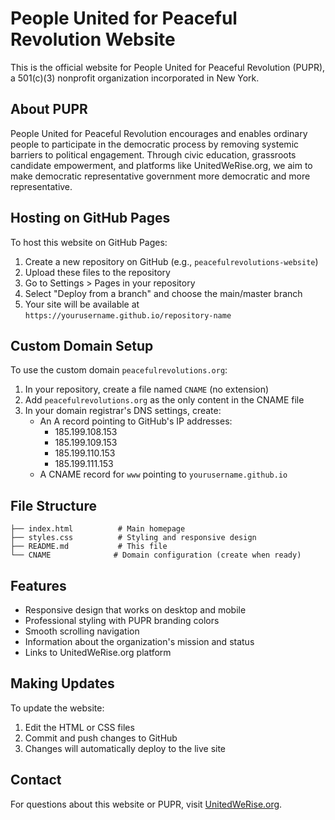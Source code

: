 # People United for Peaceful Revolution Website

This is the official website for People United for Peaceful Revolution (PUPR), a 501(c)(3) nonprofit organization incorporated in New York.

## About PUPR

People United for Peaceful Revolution encourages and enables ordinary people to participate in the democratic process by removing systemic barriers to political engagement. Through civic education, grassroots candidate empowerment, and platforms like UnitedWeRise.org, we aim to make democratic representative government more democratic and more representative.

## Hosting on GitHub Pages

To host this website on GitHub Pages:

1. Create a new repository on GitHub (e.g., `peacefulrevolutions-website`)
2. Upload these files to the repository
3. Go to Settings > Pages in your repository
4. Select "Deploy from a branch" and choose the main/master branch
5. Your site will be available at `https://yourusername.github.io/repository-name`

## Custom Domain Setup

To use the custom domain `peacefulrevolutions.org`:

1. In your repository, create a file named `CNAME` (no extension)
2. Add `peacefulrevolutions.org` as the only content in the CNAME file
3. In your domain registrar's DNS settings, create:
   - An A record pointing to GitHub's IP addresses:
     - 185.199.108.153
     - 185.199.109.153
     - 185.199.110.153
     - 185.199.111.153
   - A CNAME record for `www` pointing to `yourusername.github.io`

## File Structure

```
├── index.html          # Main homepage
├── styles.css          # Styling and responsive design
├── README.md           # This file
└── CNAME              # Domain configuration (create when ready)
```

## Features

- Responsive design that works on desktop and mobile
- Professional styling with PUPR branding colors
- Smooth scrolling navigation
- Information about the organization's mission and status
- Links to UnitedWeRise.org platform

## Making Updates

To update the website:
1. Edit the HTML or CSS files
2. Commit and push changes to GitHub
3. Changes will automatically deploy to the live site

## Contact

For questions about this website or PUPR, visit [UnitedWeRise.org](https://unitedwerise.org).
